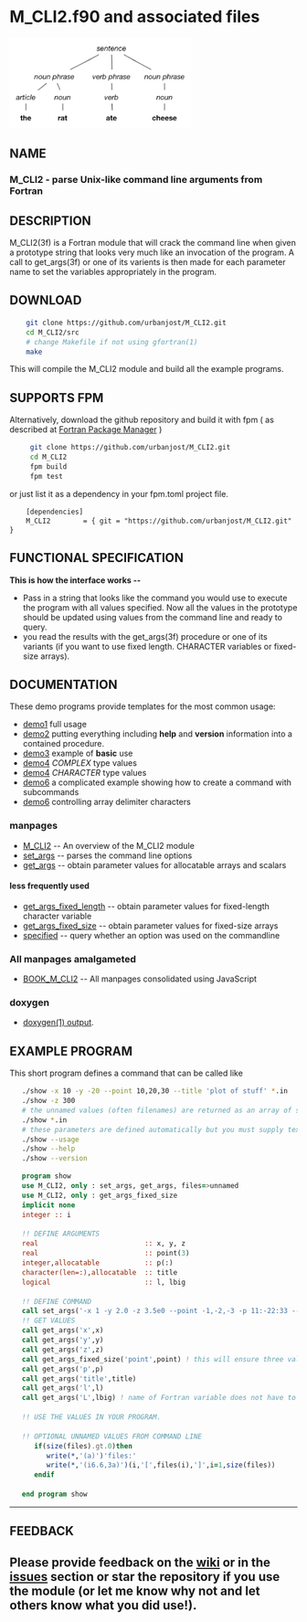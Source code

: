 # M_CLI2.f90 and associated files

![parse](docs/images/parse.png)

## NAME

### M_CLI2 - parse Unix-like command line arguments from Fortran

## DESCRIPTION

   M_CLI2(3f) is a Fortran module that will crack the command line when
   given a prototype string that looks very much like an invocation of
   the program. A call to get_args(3f) or one of its varients is then
   made for each parameter name to set the variables appropriately in
   the program.

## DOWNLOAD
   ```bash
       git clone https://github.com/urbanjost/M_CLI2.git
       cd M_CLI2/src
       # change Makefile if not using gfortran(1)
       make
   ```
   This will compile the M_CLI2 module and build all the example programs.

## SUPPORTS FPM

   Alternatively, download the github repository and build it with
   fpm ( as described at [Fortran Package Manager](https://github.com/fortran-lang/fpm) )

   ```bash
        git clone https://github.com/urbanjost/M_CLI2.git
        cd M_CLI2
        fpm build
        fpm test
   ```

   or just list it as a dependency in your fpm.toml project file.

        [dependencies]
        M_CLI2        = { git = "https://github.com/urbanjost/M_CLI2.git" }

## FUNCTIONAL SPECIFICATION

**This is how the interface works --**

* Pass in a string that looks like the command you would use to execute the program with all values specified.
  Now all the values in the prototype should be updated using values from the command line and ready to query.
* you read the results with the get_args(3f) procedure or one of its variants (if you want to use fixed length.
  CHARACTER variables or fixed-size arrays).


## DOCUMENTATION
These demo programs provide templates for the most common usage:

- [demo1](PROGRAMS/demo1/demo1.f90) full usage
- [demo2](PROGRAMS/demo2/demo2.f90) putting everything including **help** and **version** information into a contained procedure.
- [demo3](PROGRAMS/demo3/demo3.f90) example of **basic** use
- [demo4](PROGRAMS/demo3/demo4.f90) _COMPLEX_ type values
- [demo4](PROGRAMS/demo3/demo5.f90) _CHARACTER_ type values
- [demo6](PROGRAMS/demo6/demo6.f90) a complicated example showing how to create a command with subcommands
- [demo6](PROGRAMS/demo6/demo7.f90) controlling array delimiter characters

### manpages
- [M_CLI2](https://urbanjost.github.io/M_CLI2/M_CLI2.3m_cli2.html)  -- An overview of the M_CLI2 module
- [set_args](https://urbanjost.github.io/M_CLI2/set_args.3m_cli2.html)  -- parses the command line options
- [get_args](https://urbanjost.github.io/M_CLI2/get_args.3m_cli2.html)  -- obtain parameter values for allocatable arrays and scalars
#### less frequently used 
- [get_args_fixed_length](https://urbanjost.github.io/M_CLI2/get_args_fixed_length.3m_cli2.html)  -- obtain parameter values for fixed-length character variable
- [get_args_fixed_size](https://urbanjost.github.io/M_CLI2/get_args_fixed_size.3m_cli2.html)  -- obtain parameter values for fixed-size arrays
- [specified](https://urbanjost.github.io/M_CLI2/specified.3m_cli2.html)  -- query whether an option was used on the commandline


### All manpages amalgameted
- [BOOK_M_CLI2](https://urbanjost.github.io/M_CLI2/BOOK_M_CLI2.html) -- All manpages consolidated using JavaScript

### doxygen

- [doxygen(1) output](https://urbanjost.github.io/M_CLI2/doxygen_out/html/index.html).

## EXAMPLE PROGRAM

This short program defines a command that can be called like

```bash
   ./show -x 10 -y -20 --point 10,20,30 --title 'plot of stuff' *.in
   ./show -z 300
   # the unnamed values (often filenames) are returned as an array of strings
   ./show *.in
   # these parameters are defined automatically but you must supply text for --version to be useful.
   ./show --usage
   ./show --help
   ./show --version
```

```fortran
   program show
   use M_CLI2, only : set_args, get_args, files=>unnamed
   use M_CLI2, only : get_args_fixed_size
   implicit none
   integer :: i

   !! DEFINE ARGUMENTS
   real                          :: x, y, z
   real                          :: point(3)
   integer,allocatable           :: p(:)
   character(len=:),allocatable  :: title
   logical                       :: l, lbig

   !! DEFINE COMMAND
   call set_args('-x 1 -y 2.0 -z 3.5e0 --point -1,-2,-3 -p 11:-22:33 --title "my title" -l F -L F')
   !! GET VALUES
   call get_args('x',x)
   call get_args('y',y)
   call get_args('z',z)
   call get_args_fixed_size('point',point) ! this will ensure three values are specified
   call get_args('p',p)
   call get_args('title',title)
   call get_args('l',l)
   call get_args('L',lbig) ! name of Fortran variable does not have to be the same

   !! USE THE VALUES IN YOUR PROGRAM.

   !! OPTIONAL UNNAMED VALUES FROM COMMAND LINE
      if(size(files).gt.0)then
         write(*,'(a)')'files:'
         write(*,'(i6.6,3a)')(i,'[',files(i),']',i=1,size(files))
      endif

   end program show
```

-------
## FEEDBACK

   Please provide feedback on the
   [wiki](https://github.com/urbanjost/M_CLI2/wiki) or in the
   [__issues__](https://github.com/urbanjost/M_CLI2/issues)
   section or star the repository if you use the module (or let me know
   why not and let others know what you did use!).
-------
